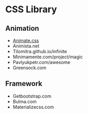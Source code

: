 # CSS Library

## Animation

- [Animate.css](https://github.com/daneden/animate.css)
- Animista.net
- Tilomitra.github.io/infinite
- Minimamente.com/project/magic
- Pavlyukpetr.com/awesome
- Greensock.com

## Framework

- Getbootstrap.com
- Bulma.com
- Materializecss.com

